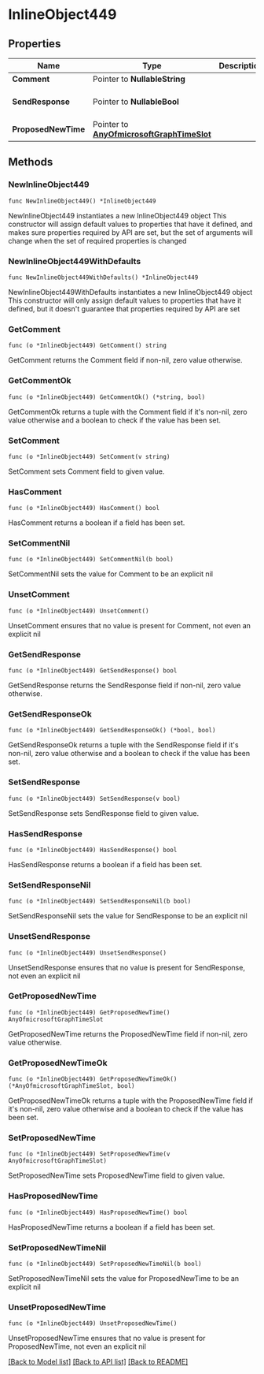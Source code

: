 # InlineObject449

## Properties

Name | Type | Description | Notes
------------ | ------------- | ------------- | -------------
**Comment** | Pointer to **NullableString** |  | [optional] 
**SendResponse** | Pointer to **NullableBool** |  | [optional] [default to false]
**ProposedNewTime** | Pointer to [**AnyOfmicrosoftGraphTimeSlot**](anyOf&lt;microsoft.graph.timeSlot&gt;.md) |  | [optional] 

## Methods

### NewInlineObject449

`func NewInlineObject449() *InlineObject449`

NewInlineObject449 instantiates a new InlineObject449 object
This constructor will assign default values to properties that have it defined,
and makes sure properties required by API are set, but the set of arguments
will change when the set of required properties is changed

### NewInlineObject449WithDefaults

`func NewInlineObject449WithDefaults() *InlineObject449`

NewInlineObject449WithDefaults instantiates a new InlineObject449 object
This constructor will only assign default values to properties that have it defined,
but it doesn't guarantee that properties required by API are set

### GetComment

`func (o *InlineObject449) GetComment() string`

GetComment returns the Comment field if non-nil, zero value otherwise.

### GetCommentOk

`func (o *InlineObject449) GetCommentOk() (*string, bool)`

GetCommentOk returns a tuple with the Comment field if it's non-nil, zero value otherwise
and a boolean to check if the value has been set.

### SetComment

`func (o *InlineObject449) SetComment(v string)`

SetComment sets Comment field to given value.

### HasComment

`func (o *InlineObject449) HasComment() bool`

HasComment returns a boolean if a field has been set.

### SetCommentNil

`func (o *InlineObject449) SetCommentNil(b bool)`

 SetCommentNil sets the value for Comment to be an explicit nil

### UnsetComment
`func (o *InlineObject449) UnsetComment()`

UnsetComment ensures that no value is present for Comment, not even an explicit nil
### GetSendResponse

`func (o *InlineObject449) GetSendResponse() bool`

GetSendResponse returns the SendResponse field if non-nil, zero value otherwise.

### GetSendResponseOk

`func (o *InlineObject449) GetSendResponseOk() (*bool, bool)`

GetSendResponseOk returns a tuple with the SendResponse field if it's non-nil, zero value otherwise
and a boolean to check if the value has been set.

### SetSendResponse

`func (o *InlineObject449) SetSendResponse(v bool)`

SetSendResponse sets SendResponse field to given value.

### HasSendResponse

`func (o *InlineObject449) HasSendResponse() bool`

HasSendResponse returns a boolean if a field has been set.

### SetSendResponseNil

`func (o *InlineObject449) SetSendResponseNil(b bool)`

 SetSendResponseNil sets the value for SendResponse to be an explicit nil

### UnsetSendResponse
`func (o *InlineObject449) UnsetSendResponse()`

UnsetSendResponse ensures that no value is present for SendResponse, not even an explicit nil
### GetProposedNewTime

`func (o *InlineObject449) GetProposedNewTime() AnyOfmicrosoftGraphTimeSlot`

GetProposedNewTime returns the ProposedNewTime field if non-nil, zero value otherwise.

### GetProposedNewTimeOk

`func (o *InlineObject449) GetProposedNewTimeOk() (*AnyOfmicrosoftGraphTimeSlot, bool)`

GetProposedNewTimeOk returns a tuple with the ProposedNewTime field if it's non-nil, zero value otherwise
and a boolean to check if the value has been set.

### SetProposedNewTime

`func (o *InlineObject449) SetProposedNewTime(v AnyOfmicrosoftGraphTimeSlot)`

SetProposedNewTime sets ProposedNewTime field to given value.

### HasProposedNewTime

`func (o *InlineObject449) HasProposedNewTime() bool`

HasProposedNewTime returns a boolean if a field has been set.

### SetProposedNewTimeNil

`func (o *InlineObject449) SetProposedNewTimeNil(b bool)`

 SetProposedNewTimeNil sets the value for ProposedNewTime to be an explicit nil

### UnsetProposedNewTime
`func (o *InlineObject449) UnsetProposedNewTime()`

UnsetProposedNewTime ensures that no value is present for ProposedNewTime, not even an explicit nil

[[Back to Model list]](../README.md#documentation-for-models) [[Back to API list]](../README.md#documentation-for-api-endpoints) [[Back to README]](../README.md)


